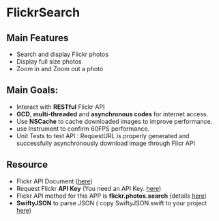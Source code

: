 # FlickrSearch

## Main Features
* Search and display Flickr photos
* Display full size photos
* Zoom in and Zoom out a photo


## Main Goals:

* Interact with **RESTful** Flickr API
* **GCD**, **multi-threaded** and **asynchronous codes** for internet access.
* Use **NSCache** to cache downloaded images to improve performance.
* use Instrument to confirm 60FPS performance.
* Unit Tests to test API : RequestURL is properly generated and successfully asynchronously download image through Flicr API

## Resource
* Flickr API Document ([here](https://www.flickr.com/services/api/))
* Request Flickr **API Key** (You need an API Key. [here](https://www.flickr.com/services/api/misc.api_keys.html)) 
* Flickr API method for this APP is **flickr.photos.search** (details [here](https://www.flickr.com/services/api/flickr.photos.search.html)) 
* **SwiftyJSON** to parse JSON ( copy SwiftyJSON.swift to your project [here](https://github.com/SwiftyJSON/SwiftyJSON/tree/master/Source))
